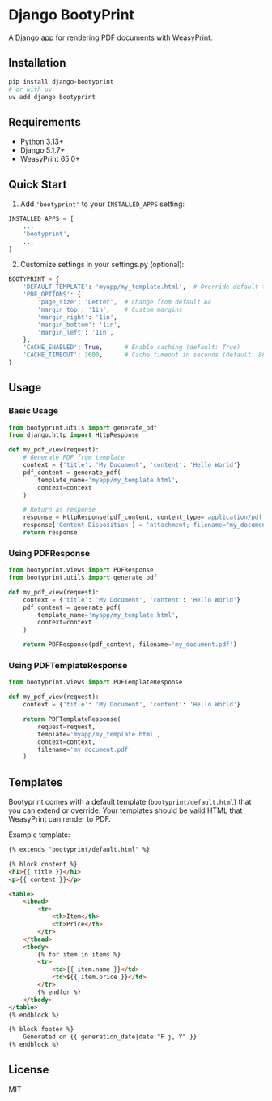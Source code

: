 # Django BootyPrint

A Django app for rendering PDF documents with WeasyPrint.

## Installation

```bash
pip install django-bootyprint
# or with uv
uv add django-bootyprint
```

## Requirements

- Python 3.13+
- Django 5.1.7+
- WeasyPrint 65.0+

## Quick Start

1. Add `'bootyprint'` to your `INSTALLED_APPS` setting:

```python
INSTALLED_APPS = [
    ...
    'bootyprint',
    ...
]
```

2. Customize settings in your settings.py (optional):

```python
BOOTYPRINT = {
    'DEFAULT_TEMPLATE': 'myapp/my_template.html',  # Override default template
    'PDF_OPTIONS': {
        'page_size': 'Letter',  # Change from default A4
        'margin_top': '1in',    # Custom margins
        'margin_right': '1in',
        'margin_bottom': '1in',
        'margin_left': '1in',
    },
    'CACHE_ENABLED': True,      # Enable caching (default: True)
    'CACHE_TIMEOUT': 3600,      # Cache timeout in seconds (default: 86400 - 24 hours)
}
```

## Usage

### Basic Usage

```python
from bootyprint.utils import generate_pdf
from django.http import HttpResponse

def my_pdf_view(request):
    # Generate PDF from template
    context = {'title': 'My Document', 'content': 'Hello World'}
    pdf_content = generate_pdf(
        template_name='myapp/my_template.html',
        context=context
    )

    # Return as response
    response = HttpResponse(pdf_content, content_type='application/pdf')
    response['Content-Disposition'] = 'attachment; filename="my_document.pdf"'
    return response
```

### Using PDFResponse

```python
from bootyprint.views import PDFResponse
from bootyprint.utils import generate_pdf

def my_pdf_view(request):
    context = {'title': 'My Document', 'content': 'Hello World'}
    pdf_content = generate_pdf(
        template_name='myapp/my_template.html',
        context=context
    )

    return PDFResponse(pdf_content, filename='my_document.pdf')
```

### Using PDFTemplateResponse

```python
from bootyprint.views import PDFTemplateResponse

def my_pdf_view(request):
    context = {'title': 'My Document', 'content': 'Hello World'}

    return PDFTemplateResponse(
        request=request,
        template='myapp/my_template.html',
        context=context,
        filename='my_document.pdf'
    )
```

## Templates

Bootyprint comes with a default template (`bootyprint/default.html`) that you can extend or override. Your templates should be valid HTML that WeasyPrint can render to PDF.

Example template:

```html
{% extends "bootyprint/default.html" %}

{% block content %}
<h1>{{ title }}</h1>
<p>{{ content }}</p>

<table>
    <thead>
        <tr>
            <th>Item</th>
            <th>Price</th>
        </tr>
    </thead>
    <tbody>
        {% for item in items %}
        <tr>
            <td>{{ item.name }}</td>
            <td>${{ item.price }}</td>
        </tr>
        {% endfor %}
    </tbody>
</table>
{% endblock %}

{% block footer %}
    Generated on {{ generation_date|date:"F j, Y" }}
{% endblock %}
```

## License

MIT
